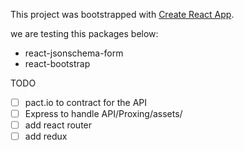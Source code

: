 This project was bootstrapped with [Create React App](https://github.com/facebookincubator/create-react-app).

we are testing this packages below:
- react-jsonschema-form
- react-bootstrap

TODO

- [ ] pact.io to contract for the API
- [ ] Express to handle API/Proxing/assets/
- [ ] add react router
- [ ] add redux
